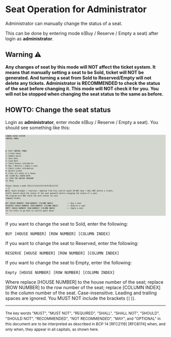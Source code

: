 # Seat Operation for Administrator

Administrator can manually change the status of a seat.

This can be done by entering mode `6`(Buy / Reserve / Empty a seat) 
after login as **administrator**. 

## Warning :warning:
<b>
Any changes of seat by this mode will NOT affect the ticket system.
It means that manually setting a seat to be Sold, ticket will NOT be generated.
And turning a seat from Sold to Reserved/Empty will not delete any tickets.
Administrator is RECOMMENDED to check the status of the seat before changing it.
This mode will NOT check it for you. You will not be stopped when changing 
the seat status to the same as before.
</b>


## HOWTO: Change the seat status

Login as **administrator**, enter mode `6`(Buy / Reserve / Empty a seat).
You should see something like this:

![Screenshot of mode 6](../images/docs/control_panel_mode_6.png)

If you want to change the seat to Sold, enter the following:
```
BUY [HOUSE NUMBER] [ROW NUMBER] [COLUMN INDEX]
```

If you want to change the seat to Reserved, enter the following:
```
RESERVE [HOUSE NUMBER] [ROW NUMBER] [COLUMN INDEX]
```

If you want to change the seat to Empty, enter the following:
```
Empty [HOUSE NUMBER] [ROW NUMBER] [COLUMN INDEX]
```

Where replace [HOUSE NUMBER] to the house number of the seat;
replace [ROW NUMBER] to the row number of the seat; 
replace [COLUMN INDEX] to the column number of the seat. 
Case-insensitive. Leading and trailing spaces are ignored.
You MUST NOT include the brackets (`[]`).


---
<small>
The key words "MUST", "MUST NOT", "REQUIRED", "SHALL", "SHALL
NOT", "SHOULD", "SHOULD NOT", "RECOMMENDED", "NOT RECOMMENDED",
"MAY", and "OPTIONAL" in this document are to be interpreted as
described in BCP 14 [RFC2119] [RFC8174] when, and only when, they
appear in all capitals, as shown here.
</small>